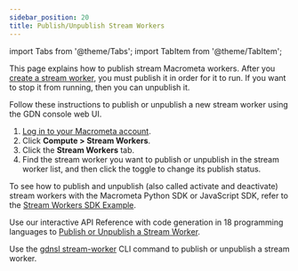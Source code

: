 ```yaml
---
sidebar_position: 20
title: Publish/Unpublish Stream Workers
---
```

import Tabs from '@theme/Tabs';
import TabItem from '@theme/TabItem';

This page explains how to publish stream Macrometa workers. After you [create a stream worker](create-stream-worker), you must publish it in order for it to run. If you want to stop it from running, then you can unpublish it.

<Tabs groupId="operating-systems">
<TabItem value="console" label="Web Console">

Follow these instructions to publish or unpublish a new stream worker using the GDN console web UI.

1. [Log in to your Macrometa account](https://auth.paas.macrometa.io/).
2. Click **Compute > Stream Workers**.
3. Click the **Stream Workers** tab.
4. Find the stream worker you want to publish or unpublish in the stream worker list, and then click the toggle to change its publish status.

</TabItem>
<TabItem value="sdk" label="SDK">

To see how to publish and unpublish (also called activate and deactivate) stream workers with the Macrometa Python SDK or JavaScript SDK, refer to the [Stream Workers SDK Example](../examples/basic-examples/stream-workers-sdk-example#step-4-activate-and-deactivate-stream-worker).

</TabItem>
<TabItem value="api" label="REST API">

Use our interactive API Reference with code generation in 18 programming languages to [Publish or Unpublish a Stream Worker](https://www.macrometa.com/docs/api#/operations/enableApplication).

</TabItem>
<TabItem value="cli" label="CLI">

Use the [gdnsl stream-worker](../../../developer-hub/cli/stream-workers-cli) CLI command to publish or unpublish a stream worker.

</TabItem>
</Tabs>
